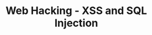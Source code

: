 ---
credit:
- Noelle Crawford
featured: false
location: Zoom
recording: ''
slides: web.pdf
tags:
- web
- xss
- sqli
time_close: ''
time_start: 2020-12-03T18:00:00.000000-06:00
title: Web Hacking - XSS and SQL Injection
week_number: 14
---